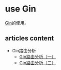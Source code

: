 # use Gin

[Gin](https://gin-gonic.com/)的使用。

## articles content

- Gin路由分析
    - [Gin路由分析（一）](articles/router_analysis_1.md)
    - [Gin路由分析（二）](articles/router_analysis_2.md)
